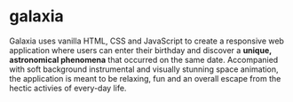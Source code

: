 # galaxia

Galaxia uses vanilla HTML, CSS and JavaScript to create a responsive web application where users can enter their birthday and discover a **unique, astronomical phenomena** that occurred on the same date. Accompanied with soft background instrumental and visually stunning space animation, the application is meant to be relaxing, fun and an overall escape from the hectic activies of every-day life. 


